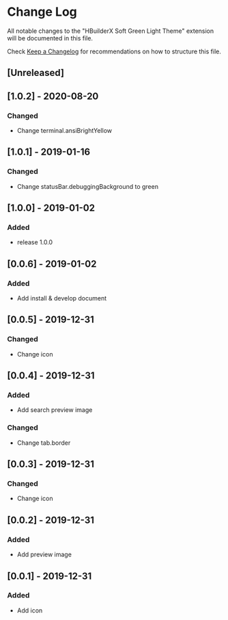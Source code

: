 # Change Log

All notable changes to the "HBuilderX Soft Green Light Theme" extension will be documented in this file.

Check [Keep a Changelog](http://keepachangelog.com/) for recommendations on how to structure this file.

## [Unreleased]

## [1.0.2] - 2020-08-20
### Changed
- Change terminal.ansiBrightYellow

## [1.0.1] - 2019-01-16
### Changed
- Change statusBar.debuggingBackground to green

## [1.0.0] - 2019-01-02
### Added
- release 1.0.0

## [0.0.6] - 2019-01-02
### Added
- Add install & develop document

## [0.0.5] - 2019-12-31
### Changed
- Change icon

## [0.0.4] - 2019-12-31
### Added
- Add search preview image

### Changed
- Change tab.border

## [0.0.3] - 2019-12-31
### Changed
- Change icon

## [0.0.2] - 2019-12-31
### Added
- Add preview image

## [0.0.1] - 2019-12-31
### Added
- Add icon